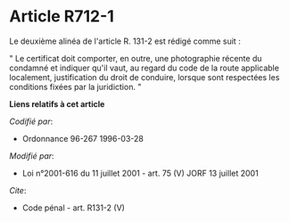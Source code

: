 # Article R712-1

Le deuxième alinéa de l'article R. 131-2 est rédigé comme suit : 

" Le certificat doit comporter, en outre, une photographie récente du condamné et indiquer qu'il vaut, au regard du code de
la route applicable localement, justification du droit de conduire, lorsque sont respectées les conditions fixées par la
juridiction. "

**Liens relatifs à cet article**

_Codifié par_:

  - Ordonnance 96-267 1996-03-28

_Modifié par_:

  - Loi n°2001-616 du 11 juillet 2001 - art. 75 (V) JORF 13 juillet 2001

_Cite_:

  - Code pénal - art. R131-2 (V)

